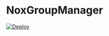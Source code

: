 # NoxGroupManager

[![Deploy](https://www.herokucdn.com/deploy/button.svg)](https://heroku.com/deploy?template=https://github.com/bysenseix/NoxGroupManager)

